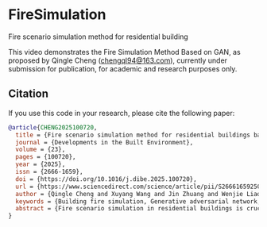# FireSimulation
Fire scenario simulation method for residential building

This video demonstrates the Fire Simulation Method Based on GAN, as proposed by Qingle Cheng (chengql94@163.com), currently under submission for publication, for academic and research purposes only.



## Citation  
If you use this code in your research, please cite the following paper:  

```bibtex
@article{CHENG2025100720,
  title = {Fire scenario simulation method for residential buildings based on generative adversarial network},
  journal = {Developments in the Built Environment},
  volume = {23},
  pages = {100720},
  year = {2025},
  issn = {2666-1659},
  doi = {https://doi.org/10.1016/j.dibe.2025.100720},
  url = {https://www.sciencedirect.com/science/article/pii/S2666165925001206},
  author = {Qingle Cheng and Xuyang Wang and Jin Zhuang and Wenjie Liao and Linlin Xie},
  keywords = {Building fire simulation, Generative adversarial network, Residential building, Fire dynamics, Temperature and soot visibility},
  abstract = {Fire scenario simulation in residential buildings is crucial for fire safety design, risk assessment, and emergency management. Traditional CFD-based methods face challenges, including long computation times and reliance on expertise, limiting their use for real-time prediction and rapid design optimization. This study introduces a novel simulation method using Generative Adversarial Networks (GANs). A database of 50 residential layouts encompassing a wide variety of apartment configurations is constructed, with high-resolution spatiotemporal data on temperature and soot visibility generated via CFD. The GAN-based model uses layouts, ignition locations, and fire development times as inputs to predict temperature and soot fields. Experimental results show the model achieves an average Structural Similarity Index (SSIM) of 95.7 % compared to CFD and reduces prediction time to 2.56 s—an efficiency improvement of 80,000 times. This method provides an efficient tool for fire risk assessment, evacuation planning, and intelligent fire protection system design in residential buildings.}
}

